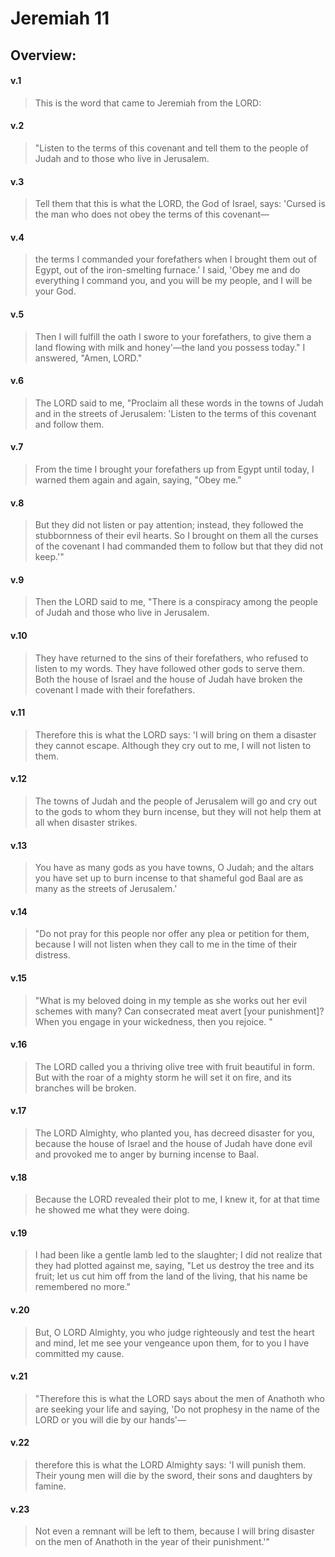 # Jeremiah 11

## Overview:


#### v.1
>This is the word that came to Jeremiah from the LORD:

#### v.2
>"Listen to the terms of this covenant and tell them to the people of Judah and to those who live in Jerusalem.

#### v.3
>Tell them that this is what the LORD, the God of Israel, says: 'Cursed is the man who does not obey the terms of this covenant—

#### v.4
>the terms I commanded your forefathers when I brought them out of Egypt, out of the iron-smelting furnace.' I said, 'Obey me and do everything I command you, and you will be my people, and I will be your God.

#### v.5
>Then I will fulfill the oath I swore to your forefathers, to give them a land flowing with milk and honey'—the land you possess today." I answered, "Amen, LORD."

#### v.6
>The LORD said to me, "Proclaim all these words in the towns of Judah and in the streets of Jerusalem: 'Listen to the terms of this covenant and follow them.

#### v.7
>From the time I brought your forefathers up from Egypt until today, I warned them again and again, saying, "Obey me."

#### v.8
>But they did not listen or pay attention; instead, they followed the stubbornness of their evil hearts. So I brought on them all the curses of the covenant I had commanded them to follow but that they did not keep.'"

#### v.9
>Then the LORD said to me, "There is a conspiracy among the people of Judah and those who live in Jerusalem.

#### v.10
>They have returned to the sins of their forefathers, who refused to listen to my words. They have followed other gods to serve them. Both the house of Israel and the house of Judah have broken the covenant I made with their forefathers.

#### v.11
>Therefore this is what the LORD says: 'I will bring on them a disaster they cannot escape. Although they cry out to me, I will not listen to them.

#### v.12
>The towns of Judah and the people of Jerusalem will go and cry out to the gods to whom they burn incense, but they will not help them at all when disaster strikes.

#### v.13
>You have as many gods as you have towns, O Judah; and the altars you have set up to burn incense to that shameful god Baal are as many as the streets of Jerusalem.'

#### v.14
>"Do not pray for this people nor offer any plea or petition for them, because I will not listen when they call to me in the time of their distress.

#### v.15
>"What is my beloved doing in my temple as she works out her evil schemes with many? Can consecrated meat avert \[your punishment\]? When you engage in your wickedness, then you rejoice. "

#### v.16
>The LORD called you a thriving olive tree with fruit beautiful in form. But with the roar of a mighty storm he will set it on fire, and its branches will be broken.

#### v.17
>The LORD Almighty, who planted you, has decreed disaster for you, because the house of Israel and the house of Judah have done evil and provoked me to anger by burning incense to Baal.

#### v.18
>Because the LORD revealed their plot to me, I knew it, for at that time he showed me what they were doing.

#### v.19
>I had been like a gentle lamb led to the slaughter; I did not realize that they had plotted against me, saying, "Let us destroy the tree and its fruit; let us cut him off from the land of the living, that his name be remembered no more."

#### v.20
>But, O LORD Almighty, you who judge righteously and test the heart and mind, let me see your vengeance upon them, for to you I have committed my cause.

#### v.21
>"Therefore this is what the LORD says about the men of Anathoth who are seeking your life and saying, 'Do not prophesy in the name of the LORD or you will die by our hands'—

#### v.22
>therefore this is what the LORD Almighty says: 'I will punish them. Their young men will die by the sword, their sons and daughters by famine.

#### v.23
>Not even a remnant will be left to them, because I will bring disaster on the men of Anathoth in the year of their punishment.'"



